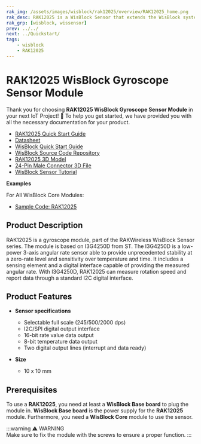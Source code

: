 ```yaml
---
rak_img: /assets/images/wisblock/rak12025/overview/RAK12025_home.png
rak_desc: RAK12025 is a WisBlock Sensor that extends the WisBlock system with an ST I3G4250D 3-axis gyroscope sensor. A ready-to-use SW library and tutorial make it easy to measure rotation speed and report data through a standard I2C digital interface.
rak_grp: [wisblock, wissensor]
prev: ../../
next: ../Quickstart/
tags:
    - wisblock
    - RAK12025
---
```


# RAK12025 WisBlock Gyroscope Sensor Module

Thank you for choosing **RAK12025 WisBlock Gyroscope Sensor Module** in your next IoT Project! 🎉 To help you get started, we have provided you with all the necessary documentation for your product.

* [RAK12025 Quick Start Guide](../Quickstart/)
* [Datasheet](../Datasheet/)
* <a href="../../Quickstart/" target="_blank">WisBlock Quick Start Guide</a>
* [WisBlock Source Code Repository](https://github.com/RAKWireless/WisBlock/)
* [RAK12025 3D Model](https://downloads.rakwireless.com/3D_File/WisBlock/3D_RAK12025.stp)
* [24-Pin Male Connector 3D File](https://downloads.rakwireless.com/3D_File/Accessory/WisConnector/M24S1003K6M.stp)
* [WisBlock Sensor Tutorial](/Knowledge-Hub/Learn/WisBlock-Sensor-Tutorial/)


**Examples**

For All WisBlock Core Modules:
* [Sample Code: RAK12025](https://github.com/RAKWireless/RAK12025-I3G4250D/tree/main/examples)

## Product Description

RAK12025 is a gyroscope module, part of the RAKWireless WisBlock Sensor series. The module is based on I3G4250D from ST. The I3G4250D is a low-power 3-axis angular rate sensor able to provide unprecedented stability at a zero-rate level and sensitivity over temperature and time. It includes a sensing element and a digital interface capable of providing the measured angular rate. With I3G4250D, RAK12025 can measure rotation speed and report data through a standard I2C digital interface. 

## Product Features

* **Sensor specifications**
    * Selectable full scale (245/500/2000&nbsp;dps)
    * I2C/SPI digital output interface     
    * 16-bit rate value data output
    * 8-bit temperature data output
    * Two digital output lines (interrupt and data ready)

* **Size**
    * 10 x 10&nbsp;mm

## Prerequisites

To use a **RAK12025**, you need at least a **WisBlock Base board** to plug the module in. **WisBlock Base board** is the power supply for the **RAK12025** module. Furthermore, you need a **WisBlock Core** module to use the sensor.

:::warning ⚠️ WARNING    
Make sure to fix the module with the screws to ensure a proper function.
:::